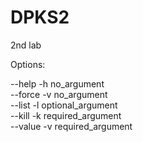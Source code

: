 # DPKS2
2nd lab

Options:

--help      -h      no_argument                        
--force     -v      no_argument                         
--list      -l      optional_argument           
--kill      -k      required_argument        
--value     -v      required_argument                       
